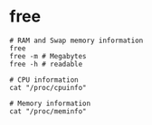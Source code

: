 # free

```shell
# RAM and Swap memory information
free
free -m # Megabytes
free -h # readable
```

```shell
# CPU information
cat "/proc/cpuinfo"

# Memory information
cat "/proc/meminfo"
```
